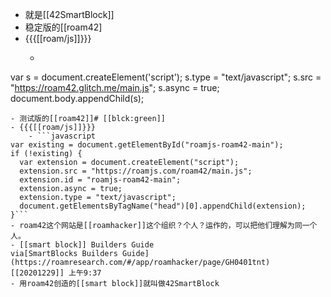 - 就是[[42SmartBlock]]
- 稳定版的[[roam42]
- {{{[[roam/js]]}}}
    - ```javascript

var s = document.createElement('script');
	s.type = "text/javascript";
  	s.src =  "https://roam42.glitch.me/main.js";
  	s.async = true;
document.body.appendChild(s);
```
- 测试版的[[roam42]]# [[blck:green]]
- {{{[[roam/js]]}}}
    - ```javascript
var existing = document.getElementById("roamjs-roam42-main");
if (!existing) {
  var extension = document.createElement("script");
  extension.src = "https://roamjs.com/roam42/main.js";
  extension.id = "roamjs-roam42-main";
  extension.async = true;
  extension.type = "text/javascript";
  document.getElementsByTagName("head")[0].appendChild(extension);
}```
- roam42这个网站是[[roamhacker]]这个组织？个人？运作的，可以把他们理解为同一个人。
- [[smart block]] Builders Guide
via[SmartBlocks Builders Guide](https://roamresearch.com/#/app/roamhacker/page/GH0401tnt)
[[20201229]] 上午9:37
- 用roam42创造的[[smart block]]就叫做42SmartBlock
